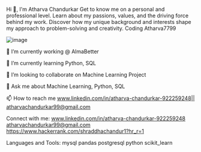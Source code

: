 Hi 👋, I'm Atharva Chandurkar Get to know me on a personal and professional level. Learn about my passions, values, and the driving force behind my work. Discover how my unique background and interests shape my approach to problem-solving and creativity. Coding Atharva7799

![image](https://github.com/Atharva070799/Atharva070799/assets/130131832/dc115518-6189-4e9b-b845-c4fbc06d3e74)

🔭 I’m currently working @ AlmaBetter

🌱 I’m currently learning Python, SQL

👯 I’m looking to collaborate on Machine Learning Project

💬 Ask me about Machine Learning, Python, SQL

📫 How to reach me www.linkedin.com/in/atharva-chandurkar-922259248|| atharvachandurkar99@gmail.com

Connect with me: www.linkedin.com/in/atharva-chandurkar-922259248 atharvachandurkar99@gmail.com https://www.hackerrank.com/shraddhachandur1?hr_r=1

Languages and Tools: mysql pandas postgresql python scikit_learn
<!---
Atharva070799/Atharva070799 is a ✨ special ✨ repository because its `README.md` (this file) appears on your GitHub profile.
You can click the Preview link to take a look at your changes.
--->
